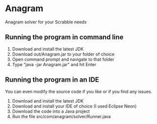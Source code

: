 # Anagram

Anagram solver for your Scrabble needs

## Running the program in command line

1. Download and install the latest JDK
2. Download out/Anagram.jar to your folder of choice
3. Open command prompt and navigate to that folder
4. Type "java -jar Anagram.jar" and hit Enter

## Running the program in an IDE

You can even modify the source code if you like or if you find any issues.

1. Download and install the latest JDK
2. Download and install your IDE of choice (I used Eclipse Neon)
3. Download the code into a Java project
4. Run the file src/com/anagram/solver/Runner.java
